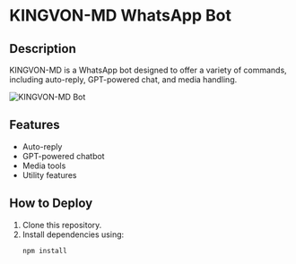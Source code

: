 # KINGVON-MD WhatsApp Bot

## Description
KINGVON-MD is a WhatsApp bot designed to offer a variety of commands, including auto-reply, GPT-powered chat, and media handling.

![KINGVON-MD Bot](https://github.com/SilverTosh/Silver.git/raw/main/path/to/image/kingvon-bot.png)

## Features
- Auto-reply
- GPT-powered chatbot
- Media tools
- Utility features

## How to Deploy
1. Clone this repository.
2. Install dependencies using:
   ```bash
   npm install
